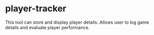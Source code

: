 # player-tracker
This tool can store and display player details. Allows user to log game details and evaluate player performance.
